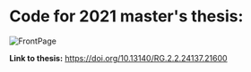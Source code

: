 # Code for 2021 master's thesis:
![FrontPage](https://user-images.githubusercontent.com/68947474/120937640-e4fa2380-c70e-11eb-86ba-dba5e40cf863.jpg)

**Link to thesis:** https://doi.org/10.13140/RG.2.2.24137.21600



